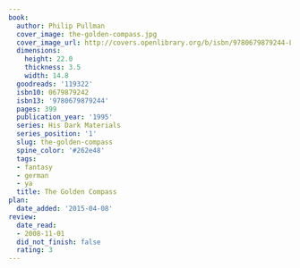 ```yaml
---
book:
  author: Philip Pullman
  cover_image: the-golden-compass.jpg
  cover_image_url: http://covers.openlibrary.org/b/isbn/9780679879244-L.jpg
  dimensions:
    height: 22.0
    thickness: 3.5
    width: 14.8
  goodreads: '119322'
  isbn10: 0679879242
  isbn13: '9780679879244'
  pages: 399
  publication_year: '1995'
  series: His Dark Materials
  series_position: '1'
  slug: the-golden-compass
  spine_color: '#262e48'
  tags:
  - fantasy
  - german
  - ya
  title: The Golden Compass
plan:
  date_added: '2015-04-08'
review:
  date_read:
  - 2008-11-01
  did_not_finish: false
  rating: 3
---
```

